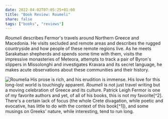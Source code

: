 ```yaml
---
date: 2022-04-02T07:05:25+01:00
title: "Book Review: Roumeli"
share: false
tags: ["books", "reviews"]
---
```

*Roumeli* describes Fermor's travels around Northern Greece and Macedonia. He
visits secluded and remote areas and describes the rugged countryside and how
people of these remote regions live. As he meets Sarakatsan shepherds and
spends some time with them, visits the impressive monasteries of Meteora,
attempts to track a pair of Byron's slippers in Missolonghi and investigates
Kravara and its secret language, he makes acute observations about these
communities and their history.

![Roumelia](/images/rumelia.jpg#right)
His prose is rich, and his erudition is immense. His love for this long-lost
world is touchingly apparent. *Roumeli* is not just travel writing but a moving
celebration of Greece and its culture. Patrick Leigh Fermor is one of my
favorite authors and yet, of all of his books, this is not my favorite[^2].
There's a certain lack of focus (the whole Crete divagation, while poetic and
evocative, has little to do with the context of this book[^1]), and some
musings on Greeks' nature, while interesting, tend to run long.

